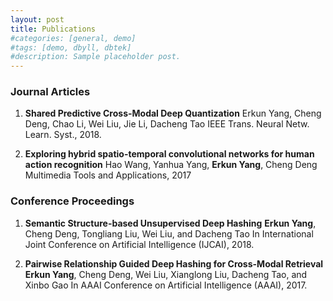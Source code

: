 ```yaml
---
layout: post
title: Publications
#categories: [general, demo]
#tags: [demo, dbyll, dbtek]
#description: Sample placeholder post.
---
```

### Journal Articles
1. **Shared Predictive Cross-Modal Deep Quantization**
Erkun Yang, Cheng Deng, Chao Li, Wei Liu, Jie Li, Dacheng Tao
 IEEE Trans. Neural Netw. Learn. Syst., 2018.
 
2. **Exploring hybrid spatio-temporal convolutional networks for human action recognition**
Hao Wang, Yanhua Yang, **Erkun Yang**, Cheng Deng
Multimedia Tools and Applications, 2017
 
### Conference Proceedings
1. **Semantic Structure-based Unsupervised Deep Hashing**
**Erkun Yang**, Cheng Deng, Tongliang Liu, Wei Liu, and Dacheng Tao
In International Joint Conference on Artificial Intelligence (IJCAI), 2018.  

2. **Pairwise Relationship Guided Deep Hashing for Cross-Modal Retrieval**
**Erkun Yang**, Cheng Deng, Wei Liu, Xianglong Liu, Dacheng Tao, and Xinbo Gao
In AAAI Conference on Artificial Intelligence (AAAI), 2017.
